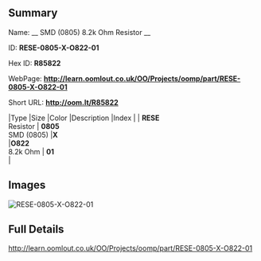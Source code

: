 

## Summary
 
Name: __ SMD (0805) 8.2k Ohm Resistor __

ID: __RESE-0805-X-O822-01__

Hex ID: __R85822__

WebPage: __http://learn.oomlout.co.uk/OO/Projects/oomp/part/RESE-0805-X-O822-01__

Short URL: __http://oom.lt/R85822__


|Type   |Size   |Color   |Description   |Index   |
| __RESE__ <br>Resistor  | __0805__<br>SMD (0805)   |__X__<br>    |__O822__<br>8.2k Ohm    | __01__<br>  |


## Images
![RESE-0805-X-O822-01](http://oomlout.com/oomp-gen/parts/RESE-0805-X-O822-01/RESE-0805-X-O822-01_420.jpg)

## Full Details

 http://learn.oomlout.co.uk/OO/Projects/oomp/part/RESE-0805-X-O822-01

